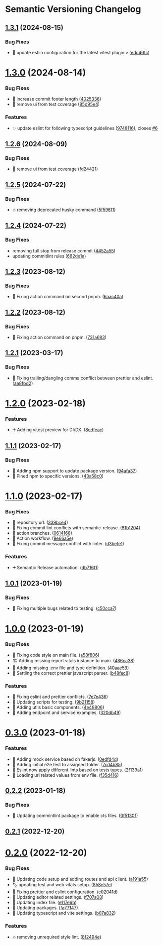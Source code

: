 # Semantic Versioning Changelog

## [1.3.1](https://github.com/SalahAdDin/react-ts-vite-template/compare/v1.3.0...v1.3.1) (2024-08-15)


### Bug Fixes

* :wrench: update estlin configuration for the latest vitest plugin v ([edc46fc](https://github.com/SalahAdDin/react-ts-vite-template/commit/edc46fc84d32777398d43517f21097b40df49600))

# [1.3.0](https://github.com/SalahAdDin/react-ts-vite-template/compare/v1.2.6...v1.3.0) (2024-08-14)


### Bug Fixes

* :wrench: increase commit footer length ([4025336](https://github.com/SalahAdDin/react-ts-vite-template/commit/402533677d60627be54b30dfae3cba3067e0721b))
* :wrench: remove ui from test coverage ([85d95e4](https://github.com/SalahAdDin/react-ts-vite-template/commit/85d95e472d2a614950bd7afd6cd162769593555e))


### Features

* :sparkles: update eslint for following typescript guidelines ([9748116](https://github.com/SalahAdDin/react-ts-vite-template/commit/97481161c8a614b7c3f1dc2022dd9797e26f04ad)), closes [#6](https://github.com/SalahAdDin/react-ts-vite-template/issues/6)

## [1.2.6](https://github.com/SalahAdDin/react-ts-vite-template/compare/v1.2.5...v1.2.6) (2024-08-09)


### Bug Fixes

* :wrench: remove ui from test coverage ([fd24421](https://github.com/SalahAdDin/react-ts-vite-template/commit/fd2442118e6573175b3a73226f57fe433bcbd232))

## [1.2.5](https://github.com/SalahAdDin/react-ts-vite-template/compare/v1.2.4...v1.2.5) (2024-07-22)


### Bug Fixes

* :fire: removing deprecated husky command ([5f596f1](https://github.com/SalahAdDin/react-ts-vite-template/commit/5f596f10b62d90d6b68c16d79ed8932a65f5b68c))

## [1.2.4](https://github.com/SalahAdDin/react-ts-vite-template/compare/v1.2.3...v1.2.4) (2024-07-22)


### Bug Fixes

* removing full stop from release commit ([4452a55](https://github.com/SalahAdDin/react-ts-vite-template/commit/4452a557adfbc5527e62dd2032017fbb1e1d1ea4))
* updating commitlint rules ([682de1a](https://github.com/SalahAdDin/react-ts-vite-template/commit/682de1a66acae205cb2c9af18b5b70db6a574c29))

## [1.2.3](https://github.com/SalahAdDin/react-ts-vite-template/compare/v1.2.2...v1.2.3) (2023-08-12)


### Bug Fixes

* :construction_worker: Fixing action command on second  pnpm. ([6aac40a](https://github.com/SalahAdDin/react-ts-vite-template/commit/6aac40a5242f5cd9f2112f2d1c8ab87efccd993c))

## [1.2.2](https://github.com/SalahAdDin/react-ts-vite-template/compare/v1.2.1...v1.2.2) (2023-08-12)


### Bug Fixes

* :construction_worker: Fixing action command on pnpm. ([731a683](https://github.com/SalahAdDin/react-ts-vite-template/commit/731a68367072285bb189f06c274d860d765c36c5))

## [1.2.1](https://github.com/SalahAdDin/react-ts-vite-template/compare/v1.2.0...v1.2.1) (2023-03-17)


### Bug Fixes

* :wrench: Fixing trailing/dangling comma conflict between prettier and eslint. ([aa8fbd2](https://github.com/SalahAdDin/react-ts-vite-template/commit/aa8fbd2029e59d3c3c703e5a8f5a4c09dfad8ab3))

# [1.2.0](https://github.com/SalahAdDin/react-ts-vite-template/compare/v1.1.1...v1.2.0) (2023-02-18)


### Features

* :heavy_plus_sign: Adding vitest preview for DI/DX. ([8cdfeac](https://github.com/SalahAdDin/react-ts-vite-template/commit/8cdfeac6eb43920ea4d43672103595663cbdd7f8))

## [1.1.1](https://github.com/SalahAdDin/react-ts-vite-template/compare/v1.1.0...v1.1.1) (2023-02-17)


### Bug Fixes

* :green_heart: Adding npm support to update package version. ([94afa37](https://github.com/SalahAdDin/react-ts-vite-template/commit/94afa37693be6804755bdf61a93582853642726c))
* :pushpin: Pined npm to specific versions. ([43a58c0](https://github.com/SalahAdDin/react-ts-vite-template/commit/43a58c069f977db971afcf9dc6a495f2a38b769d))

# [1.1.0](https://github.com/SalahAdDin/react-ts-vite-template/compare/v1.0.1...v1.1.0) (2023-02-17)


### Bug Fixes

* :green_heart: repository url. ([339bce4](https://github.com/SalahAdDin/react-ts-vite-template/commit/339bce456c3bf852bd40f2b0f8eae3e1f73848ff))
* :rotating_light: Fixing commit lint conflicts with semantic-release. ([81b1204](https://github.com/SalahAdDin/react-ts-vite-template/commit/81b120469b520a746574f624dacc2208fc1e9d1b))
* 💚 action branches. ([0614168](https://github.com/SalahAdDin/react-ts-vite-template/commit/06141682e4cc108b206e9021893587f44c7a40df))
* 💚 Action workflow. ([9e66a5e](https://github.com/SalahAdDin/react-ts-vite-template/commit/9e66a5e5e8f35a96b10b354bd3506a52631f7d05))
* 💚 Fixing commit message conflict with linter. ([d3befe1](https://github.com/SalahAdDin/react-ts-vite-template/commit/d3befe100ffa43927ce7fd7adfec68aba7acf6cb))


### Features

* :heavy_plus_sign: Semantic Release automation. ([db716f1](https://github.com/SalahAdDin/react-ts-vite-template/commit/db716f1e79908572b5795caceb53f29c87164d31))

## [1.0.1](https://github.com/SalahAdDin/react-ts-vite-template/compare/v1.0.0...v1.0.1) (2023-01-19)


### Bug Fixes

* :bug: Fixing multiple bugs related to testing. ([c50cca7](https://github.com/SalahAdDin/react-ts-vite-template/commit/c50cca7c65ce20e5081a72170e8707025986df59))



# [1.0.0](https://github.com/SalahAdDin/react-ts-vite-template/compare/v0.3.0...v1.0.0) (2023-01-19)


### Bug Fixes

* :bug: Fixing code style on main file. ([a58f806](https://github.com/SalahAdDin/react-ts-vite-template/commit/a58f806da32d9e2cbe29ca8eb1e52188b8e20a9b))
* :building_construction: Adding missing report vitals instance to main. ([486ca38](https://github.com/SalahAdDin/react-ts-vite-template/commit/486ca3876f8a670b784b39bb49c73d283f2ad301))
* :wrench: Adding missing .env file and type definition. ([40aae59](https://github.com/SalahAdDin/react-ts-vite-template/commit/40aae59b997bc3c9d1e0c9912098abc98302ca7b))
* :wrench: Settling the correct prettier javascript parser. ([b48fec8](https://github.com/SalahAdDin/react-ts-vite-template/commit/b48fec82146e25caf939d6921aecda45fec11afd))


### Features

* :bug: Fixing eslint and prettier conflicts. ([7e7e436](https://github.com/SalahAdDin/react-ts-vite-template/commit/7e7e436e6af0c8908eff08b3c87fdd38e0260d67))
* :hammer: Updating scripts for testing. ([9b21158](https://github.com/SalahAdDin/react-ts-vite-template/commit/9b211581b882608db4eff0c619c2177419653051))
* :lipstick: Adding utils basic components. ([4e48806](https://github.com/SalahAdDin/react-ts-vite-template/commit/4e48806ee81b909fa24acc629d66188e5fb522bf))
* :postbox: Adding endpoint and service examples. ([320db49](https://github.com/SalahAdDin/react-ts-vite-template/commit/320db49cd99af75f09108f89da13e764e1072214))



# [0.3.0](https://github.com/SalahAdDin/react-ts-vite-template/compare/v0.2.2...v0.3.0) (2023-01-18)


### Features

* :construction_worker: Adding mock service based on fakerjs. ([0edfd4d](https://github.com/SalahAdDin/react-ts-vite-template/commit/0edfd4ddd34fd8043a094407e530a6dba2289f74))
* :test_tube: Adding initial e2e test to assigned folder. ([7cd4b85](https://github.com/SalahAdDin/react-ts-vite-template/commit/7cd4b85e59d9cf4e6d212ced7a0132aeb800439b))
* :wrench: Eslint now apply different lints based on tests types. ([2f139a1](https://github.com/SalahAdDin/react-ts-vite-template/commit/2f139a16e2ed48156c885d5d1a02b5da4a0a9f61))
* :wrench: Loading url related values from env file. ([f35d416](https://github.com/SalahAdDin/react-ts-vite-template/commit/f35d4162da77807d2461420f04dfc2eac4a105af))



## [0.2.2](https://github.com/SalahAdDin/react-ts-vite-template/compare/v0.2.1...v0.2.2) (2023-01-18)


### Bug Fixes

* :bug: Updating commintlint package to enable cts files. ([0f51301](https://github.com/SalahAdDin/react-ts-vite-template/commit/0f513016b14564a611faa2a6de50448e592e9438))



## [0.2.1](https://github.com/SalahAdDin/react-ts-vite-template/compare/v0.2.0...v0.2.1) (2022-12-20)



# [0.2.0](https://github.com/SalahAdDin/react-ts-vite-template/compare/b07a832e0574e64358ec3bd8c610bcdb18cece5a...v0.2.0) (2022-12-20)


### Bug Fixes

* :hammer: Updating code setup and adding routes and api client. ([a191a55](https://github.com/SalahAdDin/react-ts-vite-template/commit/a191a558f0764f8ebdbc7e5f2e4fcbc318de83fc))
* :label: updating test and web vitals setup. ([858e57e](https://github.com/SalahAdDin/react-ts-vite-template/commit/858e57e1917e1b347b540a158caeeac4dbc8fc0c))
* :wrench: Fixing prettier and eslint configuration. ([e02041d](https://github.com/SalahAdDin/react-ts-vite-template/commit/e02041d24dce652c6b7bc4e8f77b9225f7aaa703))
* :wrench: Updating editor related settings. ([f707a08](https://github.com/SalahAdDin/react-ts-vite-template/commit/f707a085cdc45a1286d4180d3b8e42a32c45fe68))
* :wrench: Updating index file. ([e117e6b](https://github.com/SalahAdDin/react-ts-vite-template/commit/e117e6b8ffa4d71ffbc2a6ffbd4898c25260a22f))
* :wrench: Updating packages. ([fa77147](https://github.com/SalahAdDin/react-ts-vite-template/commit/fa77147e03997a305102f8440189cd896a4d618e))
* :wrench: Updating typescript and vite settings. ([b07a832](https://github.com/SalahAdDin/react-ts-vite-template/commit/b07a832e0574e64358ec3bd8c610bcdb18cece5a))


### Features

* :fire: removing unrequired style lint. ([8f2494e](https://github.com/SalahAdDin/react-ts-vite-template/commit/8f2494ea5e0964ce7f1fcf1d0bbe2421426198a2))
